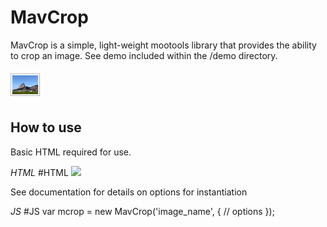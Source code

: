 MavCrop
==========
MavCrop is a simple, light-weight mootools library that provides the ability to crop an image. See demo included within the /demo directory.

![MavCrop](https://github.com/dcdustin/MavCrop/raw/master/logo.png)


How to use
----------

Basic HTML required for use.

*HTML*
    #HTML
        <img src="image.jpg" id="image_name">

See documentation for details on options for instantiation

*JS*
    #JS
        var mcrop = new MavCrop('image_name', {
            // options
        });
